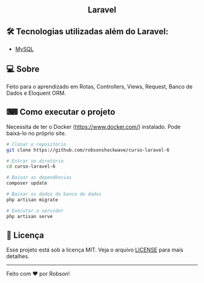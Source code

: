 <h2 align="center">Laravel</h2>

## 🛠 Tecnologias utilizadas além do Laravel:

- [MySQL](https://www.mysql.com)

## 💻 Sobre

Feito para o aprendizado em Rotas, Controllers, Views, Request, Banco de Dados e Eloquent ORM.

## ⌨ Como executar o projeto

Necessita de ter o Docker (https://www.docker.com/) instalado. Pode baixá-lo no próprio site.

```bash
# Clonar o repositório
git clone https://github.com/robsonshockwave/curso-laravel-6

# Entrar no diretório
cd curso-laravel-6

# Baixar as dependências
composer update

# Baixar os dados do banco de dados
php artisan migrate

# Executar o servidor
php artisan serve
```

## :memo: Licença

Esse projeto está sob a licença MIT. Veja o arquivo [LICENSE](LICENSE.md) para mais detalhes.

---

Feito com ♥ por Robson!
